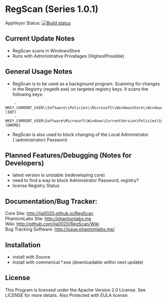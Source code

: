 RegScan (Series 1.0.1)
======= 
AppVeyor Status: [![Build status](https://ci.appveyor.com/api/projects/status/iwvd7ke4vhqvanrd?svg=true)](https://ci.appveyor.com/project/jia0020/regscan)

Current Update Notes
-------
- RegScan scans in WindowsStore
- Runs with Administrative Privallages (HighestPossible)

General Usage Notes
-------
- RegScan is to be used as a background program. Scanning for changes in the Registry (regedit.exe) on targeted registry keys. It scans the following keys:
```
    - HKEY_CURRENT_USER\\Software\\Policies\\Microsoft\\WindowsStore\\WindowsStore (INT)
    - HKEY_CURRENT_USER\Software\Microsoft\Windows\CurrentVersion\Policies\System\\DisableChangePassword (DWORD)
```
- RegScan is also used to block changing of the Local Administrator (.\administrator) Password

Planned Features/Debugging (Notes for Developers)
------
- latest version is unstable (redeveloping core)
- need to find a way to block Administrator Password, registry?
- license Registry Status

Documentation/Bug Tracker:
-------
Core Site: http://jia0020.github.io/RegScan <br>
PhantomLabs Site: http://phantomlabs.me <br>
Wiki: http://github.com/jia0020/RegScan/Wiki <br>
Bug Tracking Software: http://issue.phantomlabs.me/


Installation
-------
- install with Source
- Install with commerical *.exe (downloadable within next update)

License
-------
This Program is licensed under the Apache Version 2.0 License. See LICENSE for more details.
Also Protected with EULA license.
